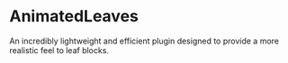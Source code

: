 # AnimatedLeaves
An incredibly lightweight and efficient plugin designed to provide a more realistic feel to leaf blocks.